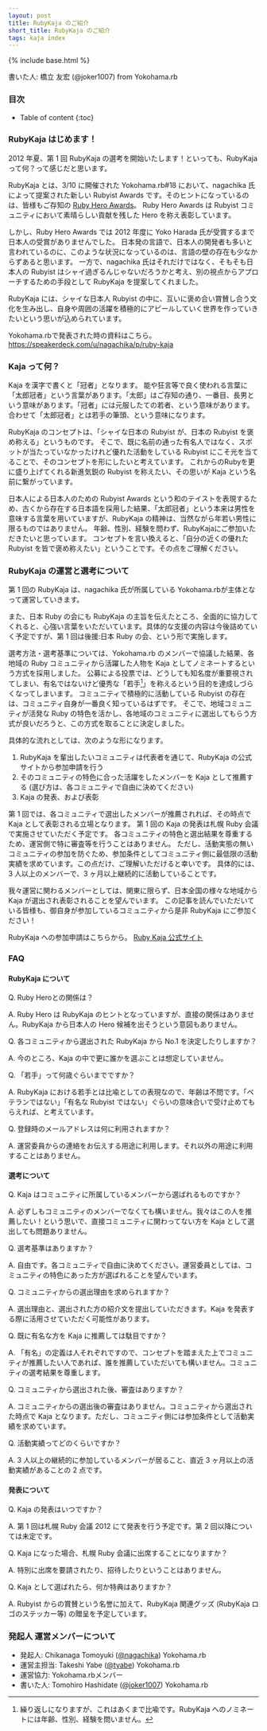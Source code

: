 ```yaml
---
layout: post
title: RubyKaja のご紹介
short_title: RubyKaja のご紹介
tags: kaja index
---
```

{% include base.html %}

書いた人: 橋立 友宏 (@joker1007) from Yokohama.rb

###  目次

* Table of content
{:toc}


###  RubyKaja はじめます！

2012 年夏、第 1 回 RubyKaja の選考を開始いたします！といっても、RubyKaja って何？って感じだと思います。

RubyKaja とは、3/10 に開催された Yokohama.rb#18 において、nagachika 氏によって提案された新しい Rubyist Awards です。そのヒントになっているのは、皆様もご存知の [Ruby Hero Awards](http://rubyheroes.com/)。
Ruby Hero Awards は Rubyist コミュニティにおいて素晴らしい貢献を残した Hero を称え表彰しています。

しかし、Ruby Hero Awards では 2012 年度に Yoko Harada 氏が受賞するまで日本人の受賞がありませんでした。
日本発の言語で、日本人の開発者も多いと言われているのに、このような状況になっているのは、言語の壁の存在も少なからずあると思います。
一方で、nagachika 氏はそれだけではなく、そもそも日本人の Rubyist はシャイ過ぎるんじゃないだろうかと考え、別の視点からアプローチするための手段として RubyKaja を提案してくれました。

RubyKaja には、シャイな日本人 Rubyist の中に、互いに褒め合い賞賛し合う文化を生み出し、自身や周囲の活躍を積極的にアピールしていく世界を作っていきたいという思いが込められています。

Yokohama.rbで発表された時の資料はこちら。
<https://speakerdeck.com/u/nagachika/p/ruby-kaja>

###  Kaja って何？

Kaja を漢字で書くと「冠者」となります。
能や狂言等で良く使われる言葉に「太郎冠者」という言葉があります。「太郎」はご存知の通り、一番目、長男という意味があります。「冠者」には元服したての若者、という意味があります。合わせて「太郎冠者」とは若手の筆頭、という意味になります。

RubyKaja のコンセプトは、「シャイな日本の Rubyist が、日本の Rubyist を褒め称える」というものです。
そこで、既に名前の通った有名人ではなく、スポットが当たっていなかったけれど優れた活動をしている Rubyist にこそ光を当てることで、そのコンセプトを形にしたいと考えています。
これからのRubyを更に盛り上げてくれる新進気鋭の Rubyist を称えたい、その思いが Kaja という名前に繋がっています。

日本人による日本人のための Rubyist Awards という和のテイストを表現するため、古くから存在する日本語を採用した結果、「太郎冠者」という本来は男性を意味する言葉を用いていますが、RubyKaja の精神は、当然ながら年若い男性に限るものではありません。
年齢、性別、経験を問わず、RubyKajaにご参加いただきたいと思っています。
コンセプトを言い換えると、「自分の近くの優れた Rubyist を皆で褒め称えたい」ということです。その点をご理解ください。


###  RubyKaja の運営と選考について

第 1 回の RubyKaja は、nagachika 氏が所属している Yokohama.rbが主体となって運営していきます。

また、日本 Ruby の会にも RubyKaja
の主旨を伝えたところ、全面的に協力してくれると、心強い言葉をいただいています。具体的な支援の内容は今後詰めていく予定ですが、第 1
回は後援:日本 Ruby の会、という形で実施します。

選考方法・選考基準については、Yokohama.rb のメンバーで協議した結果、各地域の Ruby コミュニティから活躍した人物を Kaja としてノミネートするという方式を採用しました。
公募による投票では、どうしても知名度が重要視されてしまい、有名ではないけど優秀な「若手[^1]」を称えるという目的を達成しづらくなってしまいます。
コミュニティで積極的に活動している Rubyist の存在は、コミュニティ自身が一番良く知っているはずです。
そこで、地域コミュニティが活発な Ruby の特色を活かし、各地域のコミュニティに選出してもらう方式が良いだろうと、この方式を取ることに決定しました。

具体的な流れとしては、次のような形になります。

1. RubyKaja を輩出したいコミュニティは代表者を通じて、RubyKaja の公式サイトから参加申請を行う
1. そのコミュニティの特色に合った活躍をしたメンバーを Kaja として推薦する (選び方は、各コミュニティで自由に決めてください)
1. Kaja の発表、および表彰

第 1 回では、各コミュニティで選出したメンバーが推薦されれば、その時点で Kaja として表彰される立場となります。
第 1 回の Kaja の発表は札幌 Ruby 会議で実施させていただく予定です。
各コミュニティの特色と選出結果を尊重するため、運営側で特に審査等を行うことはありません。
ただし、活動実態の無いコミュニティの参加を防ぐため、参加条件としてコミュニティ側に最低限の活動実績を求めています。この点だけ、ご理解いただけると幸いです。
具体的には、3 人以上のメンバーで、3 ヶ月以上継続的に活動していることです。

我々運営に関わるメンバーとしては、関東に限らず、日本全国の様々な地域から Kaja が選出され表彰されることを望んでいます。
この記事を読んでいただいている皆様も、御自身が参加しているコミュニティから是非 RubyKaja にご参加ください！

RubyKaja への参加申請はこちらから。
[Ruby Kaja 公式サイト](http://kaja.rubyist.net/)

###  FAQ

####  RubyKaja について

Q. Ruby Heroとの関係は？

A. Ruby Hero は RubyKaja のヒントとなっていますが、直接の関係はありません。RubyKaja から日本人の Hero 候補を出そうという意図もありません。

Q. 各コミュニティから選出された RubyKaja から No.1 を決定したりしますか？

A. 今のところ、Kaja の中で更に誰かを選ぶことは想定していません。

Q. 「若手」って何歳ぐらいまでですか？

A. RubyKaja における若手とは比喩としての表現なので、年齢は不問です。「ベテランではない」「有名な Rubyist ではない」ぐらいの意味合いで受け止めてもらえれば、と考えています。

Q. 登録時のメールアドレスは何に利用されますか？

A. 運営委員からの連絡をお伝えする用途に利用します。それ以外の用途に利用することはありません。


####  選考について

Q. Kaja はコミュニティに所属しているメンバーから選ばれるものですか？

A. 必ずしもコミュニティのメンバーでなくても構いません。我々はこの人を推薦したい！という思いで、直接コミュニティに関わってない方を Kaja として選出しても問題ありません。

Q. 選考基準はありますか？

A. 自由です。各コミュニティで自由に決めてください。運営委員としては、コミュニティの特色にあった方が選ばれることを望んでいます。

Q. コミュニティからの選出理由を求められますか？

A. 選出理由と、選出された方の紹介文を提出していただきます。Kaja を発表する際に活用させていただく可能性があります。

Q. 既に有名な方を Kaja に推薦しては駄目ですか？

A. 「有名」の定義は人それぞれですので、コンセプトを踏まえた上でコミュニティが推薦したい人であれば、誰を推薦していただいても構いません。コミュニティの選考結果を尊重します。

Q. コミュニティから選出された後、審査はありますか？

A. コミュニティからの選出後の審査はありません。コミュニティから選出された時点で Kaja となります。ただし、コミュニティ側には参加条件として活動実績を求めています。

Q. 活動実績ってどのくらいですか？

A. 3 人以上の継続的に参加しているメンバーが居ること、直近 3 ヶ月以上の活動実績があることの 2 点です。

####  発表について

Q. Kaja の発表はいつですか？

A. 第 1 回は札幌 Ruby 会議 2012 にて発表を行う予定です。第 2 回以降については未定です。

Q. Kaja になった場合、札幌 Ruby 会議に出席することになりますか？

A. 特別に出席を要請されたり、招待したりということはありません。

Q. Kaja として選ばれたら、何か特典はありますか？

A. Rubyist からの賞賛という名誉に加えて、RubyKaja 関連グッズ (RubyKaja ロゴのステッカー等) の贈呈を予定しています。


###  発起人 運営メンバーについて

- 発起人: Chikanaga Tomoyuki ([@nagachika](http://twitter.com/nagachika/)) Yokohama.rb
- 運営主担当: Takeshi Yabe ([@tyabe](http://twitter.com/tyabe/)) Yokohama.rb
- 運営協力: Yokohama.rbメンバー
- 書いた人: Tomohiro Hashidate ([@joker1007](http://twitter.com/joker1007/)) Yokohama.rb

[^1]: 繰り返しになりますが、これはあくまで比喩です。RubyKaja へのノミネートには年齢、性別、経験を問いません。
